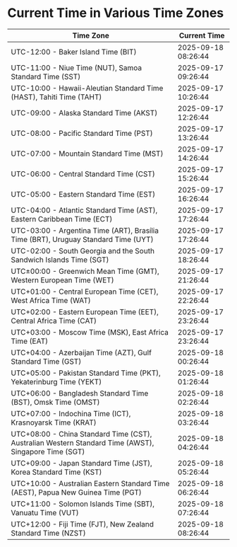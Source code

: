 # Current Time in Various Time Zones

| Time Zone | Current Time |
|-----------|--------------|
| UTC-12:00 - Baker Island Time (BIT) | 2025-09-18 08:26:44 |
| UTC-11:00 - Niue Time (NUT), Samoa Standard Time (SST) | 2025-09-17 09:26:44 |
| UTC-10:00 - Hawaii-Aleutian Standard Time (HAST), Tahiti Time (TAHT) | 2025-09-17 10:26:44 |
| UTC-09:00 - Alaska Standard Time (AKST) | 2025-09-17 12:26:44 |
| UTC-08:00 - Pacific Standard Time (PST) | 2025-09-17 13:26:44 |
| UTC-07:00 - Mountain Standard Time (MST) | 2025-09-17 14:26:44 |
| UTC-06:00 - Central Standard Time (CST) | 2025-09-17 15:26:44 |
| UTC-05:00 - Eastern Standard Time (EST) | 2025-09-17 16:26:44 |
| UTC-04:00 - Atlantic Standard Time (AST), Eastern Caribbean Time (ECT) | 2025-09-17 17:26:44 |
| UTC-03:00 - Argentina Time (ART), Brasília Time (BRT), Uruguay Standard Time (UYT) | 2025-09-17 17:26:44 |
| UTC-02:00 - South Georgia and the South Sandwich Islands Time (SGT) | 2025-09-17 18:26:44 |
| UTC±00:00 - Greenwich Mean Time (GMT), Western European Time (WET) | 2025-09-17 21:26:44 |
| UTC+01:00 - Central European Time (CET), West Africa Time (WAT) | 2025-09-17 22:26:44 |
| UTC+02:00 - Eastern European Time (EET), Central Africa Time (CAT) | 2025-09-17 23:26:44 |
| UTC+03:00 - Moscow Time (MSK), East Africa Time (EAT) | 2025-09-17 23:26:44 |
| UTC+04:00 - Azerbaijan Time (AZT), Gulf Standard Time (GST) | 2025-09-18 00:26:44 |
| UTC+05:00 - Pakistan Standard Time (PKT), Yekaterinburg Time (YEKT) | 2025-09-18 01:26:44 |
| UTC+06:00 - Bangladesh Standard Time (BST), Omsk Time (OMST) | 2025-09-18 02:26:44 |
| UTC+07:00 - Indochina Time (ICT), Krasnoyarsk Time (KRAT) | 2025-09-18 03:26:44 |
| UTC+08:00 - China Standard Time (CST), Australian Western Standard Time (AWST), Singapore Time (SGT) | 2025-09-18 04:26:44 |
| UTC+09:00 - Japan Standard Time (JST), Korea Standard Time (KST) | 2025-09-18 05:26:44 |
| UTC+10:00 - Australian Eastern Standard Time (AEST), Papua New Guinea Time (PGT) | 2025-09-18 06:26:44 |
| UTC+11:00 - Solomon Islands Time (SBT), Vanuatu Time (VUT) | 2025-09-18 07:26:44 |
| UTC+12:00 - Fiji Time (FJT), New Zealand Standard Time (NZST) | 2025-09-18 08:26:44 |
